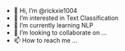 - 👋 Hi, I’m @rickxie1004
- 👀 I’m interested in Text Classification
- 🌱 I’m currently learning NLP
- 💞️ I’m looking to collaborate on ...
- 📫 How to reach me ...

<!---
rickxie1004/rickxie1004 is a ✨ special ✨ repository because its `README.md` (this file) appears on your GitHub profile.
You can click the Preview link to take a look at your changes.
--->
